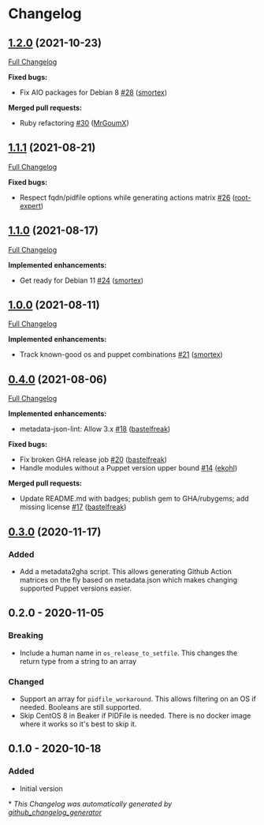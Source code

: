 # Changelog

## [1.2.0](https://github.com/voxpupuli/puppet_metadata/tree/1.2.0) (2021-10-23)

[Full Changelog](https://github.com/voxpupuli/puppet_metadata/compare/1.1.1...1.2.0)

**Fixed bugs:**

- Fix AIO packages for Debian 8 [\#28](https://github.com/voxpupuli/puppet_metadata/pull/28) ([smortex](https://github.com/smortex))

**Merged pull requests:**

- Ruby refactoring [\#30](https://github.com/voxpupuli/puppet_metadata/pull/30) ([MrGoumX](https://github.com/MrGoumX))

## [1.1.1](https://github.com/voxpupuli/puppet_metadata/tree/1.1.1) (2021-08-21)

[Full Changelog](https://github.com/voxpupuli/puppet_metadata/compare/1.1.0...1.1.1)

**Fixed bugs:**

- Respect fqdn/pidfile options while generating actions matrix [\#26](https://github.com/voxpupuli/puppet_metadata/pull/26) ([root-expert](https://github.com/root-expert))

## [1.1.0](https://github.com/voxpupuli/puppet_metadata/tree/1.1.0) (2021-08-17)

[Full Changelog](https://github.com/voxpupuli/puppet_metadata/compare/1.0.0...1.1.0)

**Implemented enhancements:**

- Get ready for Debian 11 [\#24](https://github.com/voxpupuli/puppet_metadata/pull/24) ([smortex](https://github.com/smortex))

## [1.0.0](https://github.com/voxpupuli/puppet_metadata/tree/1.0.0) (2021-08-11)

[Full Changelog](https://github.com/voxpupuli/puppet_metadata/compare/0.4.0...1.0.0)

**Implemented enhancements:**

- Track known-good os and puppet combinations [\#21](https://github.com/voxpupuli/puppet_metadata/pull/21) ([smortex](https://github.com/smortex))

## [0.4.0](https://github.com/voxpupuli/puppet_metadata/tree/0.4.0) (2021-08-06)

[Full Changelog](https://github.com/voxpupuli/puppet_metadata/compare/0.3.0...0.4.0)

**Implemented enhancements:**

- metadata-json-lint: Allow 3.x [\#18](https://github.com/voxpupuli/puppet_metadata/pull/18) ([bastelfreak](https://github.com/bastelfreak))

**Fixed bugs:**

- Fix broken GHA release job [\#20](https://github.com/voxpupuli/puppet_metadata/pull/20) ([bastelfreak](https://github.com/bastelfreak))
- Handle modules without a Puppet version upper bound [\#14](https://github.com/voxpupuli/puppet_metadata/pull/14) ([ekohl](https://github.com/ekohl))

**Merged pull requests:**

- Update README.md with badges; publish gem to GHA/rubygems; add missing license [\#17](https://github.com/voxpupuli/puppet_metadata/pull/17) ([bastelfreak](https://github.com/bastelfreak))

## [0.3.0](https://github.com/voxpupuli/puppet_metadata/tree/0.3.0) (2020-11-17)
### Added
- Add a metadata2gha script. This allows generating Github Action matrices on the fly based on metadata.json which makes changing supported Puppet versions easier.

## 0.2.0 - 2020-11-05
### Breaking
- Include a human name in `os_release_to_setfile`. This changes the return type from a string to an array

### Changed
- Support an array for `pidfile_workaround`. This allows filtering on an OS if needed. Booleans are still supported.
- Skip CentOS 8 in Beaker if PIDFile is needed. There is no docker image where it works so it's best to skip it.

## 0.1.0 - 2020-10-18
### Added
- Initial version


\* *This Changelog was automatically generated by [github_changelog_generator](https://github.com/github-changelog-generator/github-changelog-generator)*
